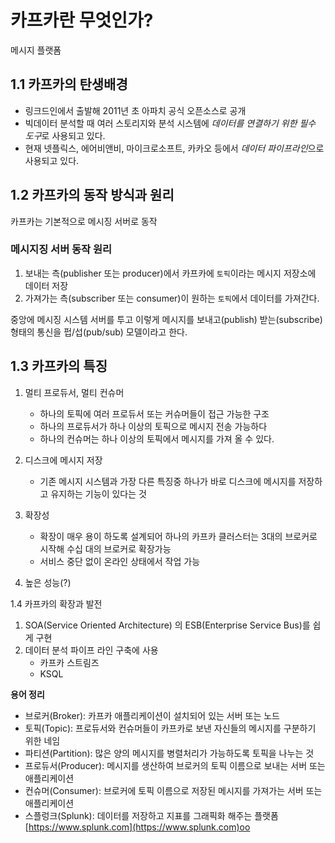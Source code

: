 # 카프카란 무엇인가?

메시지 플랫폼

## 1.1 카프카의 탄생배경

- 링크드인에서 출발해 2011년 초 아파치  공식 오픈소스로 공개
- 빅데이터 분석할 때 여러 스토리지와 분석 시스템에 *데이터를 연결하기 위한 필수 도구*로 사용되고 있다.
- 현재 넷플릭스, 에어비앤비, 마이크로소프트, 카카오 등에서 *데이터 파이프라인*으로 사용되고 있다.

## 1.2 카프카의 동작 방식과 원리

카프카는 기본적으로 메시징 서버로 동작

###  메시지징 서버 동작 원리
1. 보내는 측(publisher 또는 producer)에서 카프카에 `토픽`이라는 메시지 저장소에 데이터 저장
2. 가져가는 측(subscriber 또는 consumer)이 원하는 `토픽`에서 데이터를 가져간다.

중앙에 메시징 시스템 서버를 투고 이렇게 메시지를 보내고(publish) 받는(subscribe) 형태의 통신을 펍/섭(pub/sub) 모델이라고 한다.

## 1.3 카프카의 특징

1. 멀티 프로듀서, 멀티 컨슈머
    - 하나의 토픽에 여러 프로듀서 또는 커슈머들이 접근 가능한 구조
    - 하나의 프로듀서가 하나 이상의 토픽으로 메시지 전송 가능하다
    - 하나의 컨슈머는 하나 이상의 토픽에서 메시지를 가져 올 수 있다.

1. 디스크에 메시지 저장
    - 기존 메시지 시스템과 가장 다른 특징중 하나가 바로 디스크에 메시지를 저장하고 유지하는 기능이 있다는 것

1. 확장성
    - 확장이 매우 용이 하도록 설계되어 하나의 카프카 클러스터는 3대의 브로커로 시작해 수십 대의 브로커로 확장가능
    - 서비스 중단 없이 온라인 상태에서 작업 가능

1. 높은 성능(?)

1.4 카프카의 확장과 발전
1. SOA(Service Oriented Architecture) 의 ESB(Enterprise Service Bus)를 쉽게 구현
1. 데이터 분석 파이프 라인 구축에 사용
    - 카프카 스트림즈
    - KSQL

**용어 정리**

- 브로커(Broker): 카프카 애플리케이션이 설치되어 있는 서버 또는 노드
- 토픽(Topic): 프로듀서와 컨슈머들이 카프카로 보낸 자신들의 메시지를 구분하기 위한 네임
- 파티션(Partition): 많은 양의 메시지를 병렬처리가 가능하도록 토픽을 나누는 것
- 프로듀서(Producer): 메시지를 생산하여 브로커의 토픽 이름으로 보내는 서버 또는 애플리케이션
- 컨슈머(Consumer): 브로커에 토픽 이름으로 저장된 메시지를 가져가는 서버 또는 애플리케이션
- 스플렁크(Splunk): 데이터를 저장하고 지표를 그래픽화 해주는 플랫폼 [https://www.splunk.com](https://www.splunk.com)oo